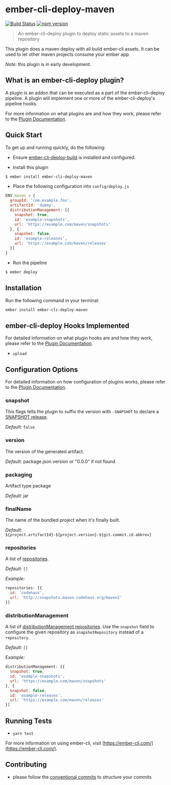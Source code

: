 # ember-cli-deploy-maven

[![Build Status](https://travis-ci.org/makepanic/ember-cli-deploy-maven.svg?branch=master)](https://travis-ci.org/makepanic/ember-cli-deploy-maven)
[![npm version](https://badge.fury.io/js/ember-cli-deploy-maven.svg)](https://www.npmjs.com/package/ember-cli-deploy-maven)

> An ember-cli-deploy plugin to deploy static assets to a maven repository 

This plugin does a maven deploy with all build ember-cli assets. It can be used to let other maven projects consume your ember app.

_Note:_ this plugin is in early development.

## What is an ember-cli-deploy plugin?

A plugin is an addon that can be executed as a part of the ember-cli-deploy pipeline. A plugin will implement one or more of the ember-cli-deploy's pipeline hooks.

For more information on what plugins are and how they work, please refer to the [Plugin Documentation][1].

## Quick Start

To get up and running quickly, do the following:

- Ensure [ember-cli-deploy-build][2] is installed and configured.

- Install this plugin

```bash
$ ember install ember-cli-deploy-maven
```

- Place the following configuration into `config/deploy.js`

```javascript
ENV.maven = {
  groupId: 'com.example.foo',
  artifactId: 'dummy',
  distributionManagement: [{
    snapshot: true,
    id: 'example-snapshots',
    url: 'https://example.com/maven/snapshots'
  }, {
    snapshot: false,
    id: 'example-releases',
    url: 'https://example.com/maven/releases'
  }]
}
```

- Run the pipeline

```bash
$ ember deploy
```

## Installation

Run the following command in your terminal:

```bash
ember install ember-cli-deploy-maven
```

## ember-cli-deploy Hooks Implemented

For detailed information on what plugin hooks are and how they work, please refer to the [Plugin Documentation][1].

- `upload`

## Configuration Options

For detailed information on how configuration of plugins works, please refer to the [Plugin Documentation][1].

### snapshot

This flags tells the plugin to suffix the version with `-SNAPSHOT` to declare a [SNAPSHOT release][3].

*Default:* `false`

### version

The version of the generated artifact.

*Default:* package.json version or "0.0.0" if not found

### packaging

Artifact type package

*Default:* jar

### finalName

The name of the bundled project when it's finally built.

*Default:* `${project.artifactId}-${project.version}-${git.commit.id.abbrev}`

### repositories

A list of [repositories][4].

*Default:* `[]`

*Example:*

```js
repositories: [{
  id: 'codehaus',
  url: 'http://snapshots.maven.codehaus.org/maven2'
}]
```

### distributionManagement

A list of [distributionManagement repositories][5].
Use the `snapshot` field to configure the given repository as `snapshotRepository` instead of a `repository`.

*Default:* `[]`

*Example:*

```js
distributionManagement: [{
  snapshot: true,
  id: 'example-snapshots',
  url: 'https://example.com/maven/snapshots'
}, {
  snapshot: false,
  id: 'example-releases',
  url: 'https://example.com/maven/releases'
}]
```

## Running Tests

* `yarn test`

For more information on using ember-cli, visit [https://ember-cli.com/](https://ember-cli.com/).

[1]: http://ember-cli-deploy.com/plugins/ "Plugin Documentation"
[2]: https://github.com/ember-cli-deploy/ember-cli-deploy-build "ember-cli-deploy-build"
[3]: https://docs.oracle.com/middleware/1212/core/MAVEN/maven_version.htm#MAVEN401 "The SNAPSHOT Qualifier"
[4]: https://maven.apache.org/pom.html#Repositories "Repositories"
[5]: https://maven.apache.org/pom.html#Distribution_Management "Distribution Management"

## Contributing

- please follow the [conventional commits](https://conventionalcommits.org/) to structure your commits

